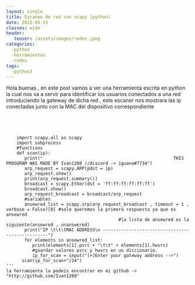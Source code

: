 ```yaml
---
layout: single
title: Escaneo de red con scapy (python)
date: 2022-05-15
classes: wide
header:
   teaser: /assets/images/redes.jpeg
categories:
  -python
  -herramientas
  -redes
tags:
  -python3
---
```



Hola buenas , en este post vamos a ver una herramienta escrita en python la cual nos va a servir para identificar los usuarios conectados a una red
introduciendo la gateway de dicha red , este escaner nos mostrara las ip conectadas junto con la MAC del dispositivo correspondiente

```
   



    import scapy.all as scapy
    import subprocess
    #functions
    def scan(ip):
       print("                                                  THIS PROGGRAM WAS MADE BY Ivan1208 //discord -> iguana#7734")
       arp_request = scapy.ARP(pdst = ip)
       arp_request.show()
       print(arp_request.summary())
       broadcast = scapy.Ether(dst = 'ff:ff:ff:ff:ff:ff')
       broadcast.show()
       arp_request_broadcast = broadcast/arp_request
       #variables
       ansewred_list = scapy.srp(arp_request_broadcast , timeout = 1 , verbose = False)[0] #solo queremos la primera respuesta ya que es ansewred
                                           #la lista de ansewred es la siguiente(ansewred , unanswered)
       print("IP \t\t\tMAC ADDRESS\n -------------------------------------------------")
       for elements in ansewred_list:
          print(elements[1].psrc + "\t\t" + elements[1].hwsrc)
          #guardar valores psrc y hwsrc en un diccionario.
          ip_for_scan = input("[+]Enter your gateway address -->")
      scan(ip_for_scan+"/24")
'''
la herramienta la podeis encontrar en mi github -> "http://github.com/Ivan1208"
